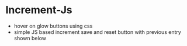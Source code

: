 # Increment-Js

- hover on glow buttons using css
- simple JS based increment save and reset button with previous entry shown below
